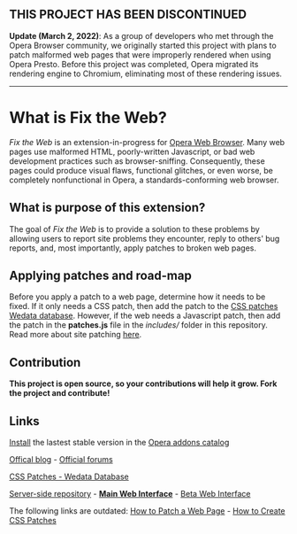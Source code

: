 ## THIS PROJECT HAS BEEN DISCONTINUED

**Update (March 2, 2022)**: As a group of developers who met through the Opera Browser community, we originally started this project with plans to patch malformed web pages that were improperly rendered when using Opera Presto. Before this project was completed, Opera migrated its rendering engine to Chromium, eliminating most of these rendering issues. 

***

# What is Fix the Web?
*Fix the Web* is an extension-in-progress for [Opera Web Browser](http://www.opera.com/browser). Many web pages use malformed HTML, poorly-written Javascript, or bad web development practices such as browser-sniffing. Consequently, these pages could produce visual flaws, functional glitches, or even worse, be completely nonfunctional in Opera, a standards-conforming web browser. 

## What is purpose of this extension?
The goal of *Fix the Web* is to provide a solution to these problems by allowing users to report site problems they encounter, reply to others' bug reports, and, most importantly, apply patches to broken web pages.

## Applying patches and road-map
Before you apply a patch to a web page, determine how it needs to be fixed. If it only needs a CSS patch, then add the patch to the [CSS patches Wedata database](http://wedata.net/databases/Fix-the-Web/). However, if the web needs a Javascript patch, then add the patch in the **patches.js** file in the *includes/* folder in this repository. Read more about site patching [here](http://my.opera.com/fix-the-web/blog/2012/03/01/how-to-patch-a-web-page).

## Contribution
**This project is open source, so your contributions will help it grow. Fork the project and contribute!**

## Links
[Install](https://addons.opera.com/addons/extensions/download/fix-the-web/) the lastest stable version in the [Opera addons catalog](https://addons.opera.com/en/addons/extensions/details/fix-the-web/)

[Offical blog](http://my.opera.com/fix-the-web/blog/) - [Official forums](http://my.opera.com/fix-the-web/forums/)

[CSS Patches - Wedata Database](http://wedata.net/databases/Fix-the-Web/)

[Server-side repository](https://github.com/cyberstream/Fix-the-Web-Server-Side/) - **[Main Web Interface](http://www.operaturkiye.net/fix-the-web/)** - [Beta Web Interface](http://www.operaturkiye.net/beta/ftw/)

The following links are outdated: [How to Patch a Web Page](http://my.opera.com/fix-the-web/blog/2012/03/01/how-to-patch-a-web-page) - [How to Create CSS Patches](http://my.opera.com/fix-the-web/blog/2012/03/16/how-to-add-a-css-patch)
